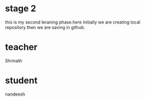 # stage 2
this is my second leraning phase.here initially we are creating local repository then we are saving in github.
# teacher
Shrinath
# student
nandeesh